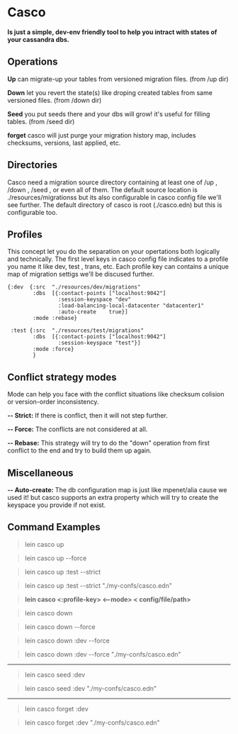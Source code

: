 # Casco

**Is just a simple, dev-env friendly tool to help you intract with states of your cassandra dbs.**

## Operations
**Up** can migrate-up your tables from versioned migration files. (from /up dir)

**Down** let you revert the state(s) like droping created tables from same versioned files. (from /down dir)

**Seed** you put seeds there and your dbs will grow! it's useful for filling tables. (from /seed dir)

**forget** casco will just purge your migration history map, includes checksums, versions, last applied, etc.


## Directories

Casco need a migration source directory containing at least one of /up , /down , /seed , or even all of them.
The default source location is ./resources/migrationss but its also configurable in casco config file we'll see further.
The default directory of casco is root (./casco.edn) but this is configurable too.

## Profiles
This concept let you do the separation on your opertations both logically and technically. The first level keys in casco config file indicates to a profile you name it like dev, test , trans, etc.
Each profile key can contains a unique map of migration settigs we'll be discused further.

    {:dev  {:src  "./resources/dev/migrations"
            :dbs  [{:contact-points ["localhost:9042"]
                    :session-keyspace "dev"
                    :load-balancing-local-datacenter "datacenter1"
                    :auto-create    true}]
            :mode :rebase}
    
     :test {:src  "./resources/test/migrations"
            :dbs  [{:contact-points ["localhost:9042"]
                    :session-keyspace "test"}]
            :mode :force}
			}

## Conflict strategy modes

Mode can help you face with the conflict situations like checksum colision or version-order inconsistency.

**-- Strict:** If there is conflict, then it will not step further.

**-- Force:** The conflicts are not considered at all.

**-- Rebase:** This strategy will try to  do the "down" operation from first conflict to the end and try to build them up again.

## Miscellaneous

**-- Auto-create:** The db configuration map is just like mpenet/alia cause we used it! but casco supports an extra property which will try to create the keyspace you provide if not exist.

## Command Examples

>lein casco up

>lein casco up --force

>lein casco up :test --strict

>lein casco up :test --strict  "./my-confs/casco.edn"

>**lein casco <operation> <:profile-key> <--mode>  < config/file/path>**

>lein casco down

>lein casco down --force

>lein casco down :dev --force

>lein casco down :dev --force "./my-confs/casco.edn"

---------------------------------------------------------

>lein casco seed :dev

>lein casco seed :dev "./my-confs/casco.edn"

----------------------------------------------------------
>lein casco forget :dev

>lein casco forget :dev "./my-confs/casco.edn"
